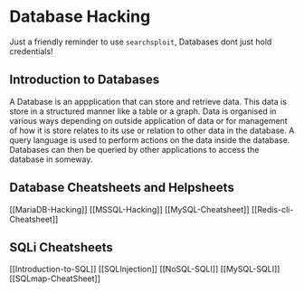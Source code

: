 # Database Hacking

Just a friendly reminder to use `searchsploit`, Databases dont just hold credentials!


## Introduction to Databases

A Database is an appplication that can store and retrieve data. This data is store in a structured manner like a table or a graph. Data is organised in various ways depending on outside application of data or for management of how it is store relates to its use or relation to other data in the database. A query language is used to perform actions on the data inside the database. Databases can then be queried by other applications to access the database in someway.

## Database Cheatsheets and Helpsheets

[[MariaDB-Hacking]]
[[MSSQL-Hacking]]
[[MySQL-Cheatsheet]]
[[Redis-cli-Cheatsheet]]


## SQLi Cheatsheets

[[Introduction-to-SQL]]
[[SQLInjection]]
[[NoSQL-SQLI]]
[[MySQL-SQLI]]
[[SQLmap-CheatSheet]]
